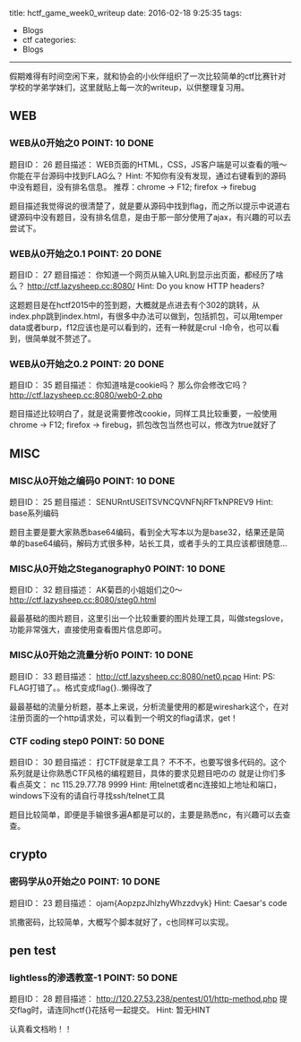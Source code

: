 title: hctf_game_week0_writeup
date: 2016-02-18 9:25:35
tags:
- Blogs
- ctf
categories:
- Blogs
---

假期难得有时间空闲下来，就和协会的小伙伴组织了一次比较简单的ctf比赛针对学校的学弟学妹们，这里就贴上每一次的writeup，以供整理复习用。

<!--more-->

## WEB

###  WEB从0开始之0     POINT: 10 DONE

题目ID： 26
题目描述： WEB页面的HTML，CSS，JS客户端是可以查看的哦～你能在平台源码中找到FLAG么？
Hint: 不知你有没有发现，通过右键看到的源码中没有题目，没有排名信息。
推荐：chrome -> F12; firefox -> firebug

题目描述我觉得说的很清楚了，就是要从源码中找到flag，而之所以提示中说道右键源码中没有题目，没有排名信息，是由于那一部分使用了ajax，有兴趣的可以去尝试下。

###  WEB从0开始之0.1     POINT: 20 DONE

题目ID： 27
题目描述： 你知道一个网页从输入URL到显示出页面，都经历了啥么？
http://ctf.lazysheep.cc:8080/
Hint: Do you know HTTP headers?

这题题目是在hctf2015中的签到题，大概就是点进去有个302的跳转，从index.php跳到index.html，有很多中办法可以做到，包括抓包，可以用temper data或者burp，f12应该也是可以看到的，还有一种就是crul -I命令，也可以看到，很简单就不赘述了。

###  WEB从0开始之0.2     POINT: 20 DONE

题目ID： 35
题目描述： 你知道啥是cookie吗？
那么你会修改它吗？
http://ctf.lazysheep.cc:8080/web0-2.php

题目描述比较明白了，就是说需要修改cookie，同样工具比较重要，一般使用chrome -> F12; firefox -> firebug，抓包改包当然也可以，修改为true就好了

## MISC

###  MISC从0开始之编码0     POINT: 10 DONE

题目ID： 25
题目描述： SENURntUSElTSVNCQVNFNjRFTkNPREV9
Hint: base系列编码

题目主要是要大家熟悉base64编码，看到全大写本以为是base32，结果还是简单的base64编码，解码方式很多种，站长工具，或者手头的工具应该都很随意...

###  MISC从0开始之Steganography0     POINT: 10 DONE

题目ID： 32
题目描述： AK菊苣的小姐姐们之0～
http://ctf.lazysheep.cc:8080/steg0.html

最最基础的图片题目，这里引出一个比较重要的图片处理工具，叫做stegslove，功能非常强大，直接使用查看图片信息即可。

###  MISC从0开始之流量分析0     POINT: 10 DONE

题目ID： 33
题目描述： http://ctf.lazysheep.cc:8080/net0.pcap
Hint: PS: FLAG打错了。。格式变成flag{}..懒得改了

最最基础的流量分析题，基本上来说，分析流量使用的都是wireshark这个，在对注册页面的一个http请求处，可以看到一个明文的flag请求，get！

###  CTF coding step0     POINT: 50 DONE

题目ID： 30
题目描述： 打CTF就是拿工具？ 不不不，也要写很多代码的。这个系列就是让你熟悉CTF风格的编程题目，具体的要求见题目吧のの 就是让你们多看点英文：
nc 115.29.77.78 9999
Hint: 用telnet或者nc连接如上地址和端口，windows下没有的请自行寻找ssh/telnet工具

题目比较简单，即便是手输很多遍A都是可以的，主要是熟悉nc，有兴趣可以去查查。

## crypto

### 密码学从0开始之0     POINT: 10 DONE

题目ID： 23
题目描述： ojam{AopzpzJhlzhyWhzzdvyk}
Hint: Caesar's code

凯撒密码，比较简单，大概写个脚本就好了，c也同样可以实现。

## pen test

###  lightless的渗透教室-1     POINT: 50 DONE

题目ID： 28
题目描述： http://120.27.53.238/pentest/01/http-method.php
提交flag时，请连同hctf{}花括号一起提交。
Hint: 暂无HINT

认真看文档哟！！



